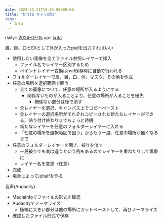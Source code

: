 ```yaml
---
date: 2024-12-21T15:19:06+09:00
title: "krita キャラ顔分"
tags:
  - Info
---
```


daily:: [2024-07-15](/Daily_Note/2024-07-15.md)
up:: [krita](../Bar/App/krita.md)

眉、目、口とEXとして体が入ったpsdを出力すればいい

- 使用したい画像を全てファイル参照レイヤーで挿入
    - ファイル名でレイヤー区別するため
    - ペイントレイヤー変換はpsd保存時に自動で行われる
- フォルダーレイヤーで眉、目、口、体、マスク、その他を作成
- 任意の場所を選択範囲で囲う
    - 全ての画像について、任意の場所が入るようにする
        - 関係ないものが入ることより、任意の場所が入ることを優先
            - 関係ない部分は後で消す
    - 全レイヤーを選択、キャンバス上でコピーペースト
    - 全レイヤーの選択場所がそれぞれコピーされた新たなレイヤーができる、貼り付け終わりまでちょっと待機
    - 新たなレイヤーを任意のフォルダーレイヤーに入れる
    - 「任意の場所を選択範囲で囲う」からもう一度、任意の場所が無くなるまで
- 任意のフォルダーレイヤーを開き、被りを消す
    - 一見被りでも実は違うという例もあるのでレイヤーを重ねたりして慎重に
    - レイヤー名を変更（任意）
- 完成
- 場合によってはhalfを作る

音声(Audacity)
- MediaInfoでファイルの形式を確認
- Audacityでノーマライズ
    - 極端に大きい部分は他の場所にカットペーストして、再びノーマライズ
- 確認したファイル形式で保存



